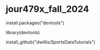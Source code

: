 # jour479x_fall_2024
install.packages("devtools")

library(devtools)

install_github("dwillis/SportsDataTutorials")




